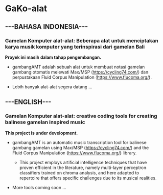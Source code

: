 # GaKo-alat
## ---BAHASA INDONESIA---
### Gamelan Komputer alat-alat: Beberapa alat untuk menciptakan karya musik komputer yang terinspirasi dari gamelan Bali
**Proyek ini masih dalam tahap pengembangan.**

* gambangAMT adalah sebuah alat untuk membuat notasi gamelan gambang otomatis melewati Max/MSP (https://cycling74.com/) dan perpustakaan Fluid Corpus Manipulation (https://www.flucoma.org/).
  
* Lebih banyak alat-alat segera datang ...

## ---ENGLISH---
### Gamelan Komputer alat-alat: creative coding tools for creating balinese gamelan inspired music
**This project is under development.**

* gambangAMT is an automatic music transcription tool for balinese gambang gamelan using Max/MSP (https://cycling74.com/) and the Fluid Corpus Manipulation (https://www.flucoma.org/) library.

  * This project employs artificial intelligence techniques that have proven efficient in the literature, namely multi-layer perceptron classifiers trained on chroma analysis, and here adapted to repertoire that offers specific challenges due to its musical realities.
  
* More tools coming soon ...
